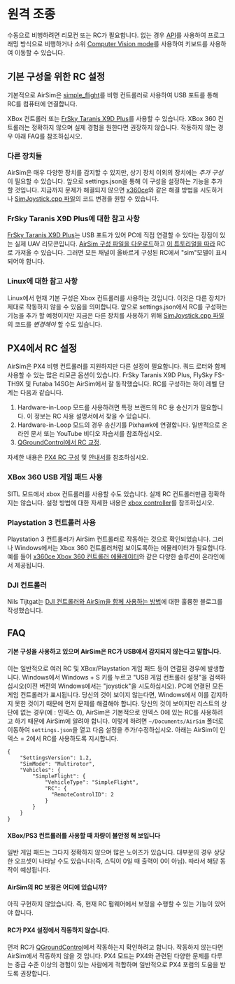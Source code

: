 # 원격 조종

수동으로 비행하려면 리모컨 또는 RC가 필요합니다. 없는 경우 [API](apis.md)를 사용하여 프로그래밍 방식으로 비행하거나 소위 [Computer Vision mode](image_apis.md)를 사용하여 키보드를 사용하여 이동할 수 있습니다.

## 기본 구성을 위한 RC 설정

기본적으로 AirSim은 [simple_flight](simple_flight.md)를 비행 컨트롤러로 사용하여 USB 포트를 통해 RC를 컴퓨터에 연결합니다.

XBox 컨트롤러 또는 [FrSky Taranis X9D Plus](https://hobbyking.com/en_us/frsky-2-4ghz-accst-taranis-x9d-plus-and-x8r-combo-digital-telemetry-radio-system-mode-2.html)를 사용할 수 있습니다. XBox 360 컨트롤러는 정확하지 않으며 실제 경험을 원한다면 권장하지 않습니다. 작동하지 않는 경우 아래 FAQ를 참조하십시오.

 ### 다른 장치들
 AirSim은 매우 다양한 장치를 감지할 수 있지만, 상기 장치 이외의 장치에는 *추가 구성*이 필요할 수 있습니다. 앞으로 settings.json을 통해 이 구성을 설정하는 기능을 추가 할 것입니다. 지금까지 문제가 해결되지 않으면 [x360ce](http://www.x360ce.com/)와 같은 해결 방법을 시도하거나 [SimJoystick.cpp 파일](/Unreal/Plugins/AirSim/Source/SimJoyStick/SimJoyStick.cpp#L50)의 코드 변경을 원할 수 있습니다.

 ### FrSky Taranis X9D Plus에 대한 참고 사항

 [FrSky Taranis X9D Plus](https://hobbyking.com/en_us/frsky-2-4ghz-accst-taranis-x9d-plus-and-x8r-combo-digital-telemetry-radio-system-mode-2.html)는 USB 포트가 있어 PC에 직접 연결할 수 있다는 장점이 있는 실제 UAV 리모콘입니다. [AirSim 구성 파일을 다운로드](misc/AirSim_FrSkyTaranis.bin)하고 [이 튜토리얼을 따라](https://www.youtube.com/watch?v=qe-13Gyb0sw) RC로 가져올 수 있습니다. 그러면 모든 채널이 올바르게 구성된 RC에서 "sim"모델이 표시되어야 합니다.

### Linux에 대한 참고 사항
Linux에서 현재 기본 구성은 Xbox 컨트롤러를 사용하는 것입니다. 이것은 다른 장치가 제대로 작동하지 않을 수 있음을 의미합니다. 앞으로 settings.json에서 RC를 구성하는 기능을 추가 할 예정이지만 지금은 다른 장치를 사용하기 위해 [SimJoystick.cpp 파일](/Unreal/Plugins/AirSim/Source/SimJoyStick/SimJoyStick.cpp#L340)의 코드를 *변경해야* 할 수도 있습니다.

## PX4에서 RC 설정

AirSim은 PX4 비행 컨트롤러를 지원하지만 다른 설정이 필요합니다. 쿼드 로터와 함께 사용할 수 있는 많은 리모콘 옵션이 있습니다. FrSky Taranis X9D Plus, FlySky FS-TH9X 및 Futaba 14SG는 AirSim에서 잘 동작했습니다. RC를 구성하는 하이 레벨 단계는 다음과 같습니다.

1. Hardware-in-Loop 모드를 사용하려면 특정 브랜드의 RC 용 송신기가 필요합니다. 이 정보는 RC 사용 설명서에서 찾을 수 있습니다. 
2. Hardware-in-Loop 모드의 경우 송신기를 Pixhawk에 연결합니다. 일반적으로 온라인 문서 또는 YouTube 비디오 자습서를 참조하십시오.
3. [QGroundControl에서 RC 교정](https://docs.qgroundcontrol.com/en/SetupView/Radio.html).

자세한 내용은 [PX4 RC 구성](https://docs.px4.io/en/getting_started/rc_transmitter_receiver.html) 및 [안내서](http://ardupilot.org/copter/docs/common-pixhawk-and-px4-compatible-rc-transmitter-and-receiver-systems.html)를 참조하십시오.

### XBox 360 USB 게임 패드 사용

SITL 모드에서 xbox 컨트롤러를 사용할 수도 있습니다. 실제 RC 컨트롤러만큼 정확하지는 않습니다.
설정 방법에 대한 자세한 내용은 [xbox controller](xbox_controller.md)를 참조하십시오.

### Playstation 3 컨트롤러 사용

Playstation 3 컨트롤러가 AirSim 컨트롤러로 작동하는 것으로 확인되었습니다. 그러나 Windows에서는 Xbox 360 컨트롤러처럼 보이도록하는 에뮬레이터가 필요합니다. 예를 들어 [x360ce Xbox 360 컨트롤러 에뮬레이터](https://github.com/x360ce/x360ce)와 같은 다양한 솔루션이 온라인에서 제공됩니다.

### DJI 컨트롤러

Nils Tijtgat는 [DJI 컨트롤러와 AirSim을 함께 사용하는 방법](https://timebutt.github.io/static/using-a-phantom-dji-controller-in-airsim/)에 대한 훌륭한 블로그를 작성했습니다.

## FAQ

#### 기본 구성을 사용하고 있으며 AirSim은 RC가 USB에서 감지되지 않는다고 말합니다.

이는 일반적으로 여러 RC 및 XBox/Playstation 게임 패드 등이 연결된 경우에 발생합니다. Windows에서 Windows + S 키를 누르고 "USB 게임 컨트롤러 설정"을 검색하십시오(이전 버전의 Windows에서는 "joystick"을 시도하십시오). PC에 연결된 모든 게임 컨트롤러가 표시됩니다. 당신의 것이 보이지 않는다면, Windows에서 이를 감지하지 못한 것이기 때문에 먼저 문제를 해결해야 합니다. 당신의 것이 보이지만 리스트의 상단에 없는 경우(예 : 인덱스 0), AirSim은 기본적으로 인덱스 0에 있는 RC를 사용하려고 하기 때문에 AirSim에 알려야 합니다. 이렇게 하려면 `~/Documents/AirSim` 폴더로 이동하여 `settings.json`을 열고 다음 설정을 추가/수정하십시오. 아래는 AirSim이 인덱스 = 2에서 RC를 사용하도록 지시합니다.
```
{
    "SettingsVersion": 1.2,
    "SimMode": "Multirotor",
    "Vehicles": {
        "SimpleFlight": {
            "VehicleType": "SimpleFlight",
            "RC": {
              "RemoteControlID": 2
            }
        }
    }
}
```

#### XBox/PS3 컨트롤러를 사용할 때 차량이 불안정 해 보입니다

일반 게임 패드는 그다지 정확하지 않으며 많은 노이즈가 있습니다. 대부분의 경우 상당한 오프셋이 나타날 수도 있습니다(즉, 스틱이 0일 때 출력이 0이 아님). 따라서 해당 동작이 예상됩니다.

#### AirSim의 RC 보정은 어디에 있습니까?

아직 구현하지 않았습니다. 즉, 현재 RC 펌웨어에서 보정을 수행할 수 있는 기능이 있어야 합니다.

#### RC가 PX4 설정에서 작동하지 않습니다.

먼저 RC가 [QGroundControl](https://docs.qgroundcontrol.com/en/SetupView/Radio.html)에서 작동하는지 확인하려고 합니다. 작동하지 않는다면 AirSim에서 작동하지 않을 것 입니다. PX4 모드는 PX4와 관련된 다양한 문제를 다루는 중급 수준 이상의 경험이 있는 사람에게 적합하며 일반적으로 PX4 포럼의 도움을 받도록 권장합니다.